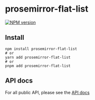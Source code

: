 # prosemirror-flat-list

[![NPM version](https://img.shields.io/npm/v/prosemirror-flat-list?color=a1b858&label=)](https://www.npmjs.com/package/prosemirror-flat-list)

## Install

```
npm install prosemirror-flat-list
# or
yarn add prosemirror-flat-list
# or
pnpm add prosemirror-flat-list
```

## API docs

For all public API, please see the [API docs](https://paka.dev/npm/prosemirror-flat-list)
